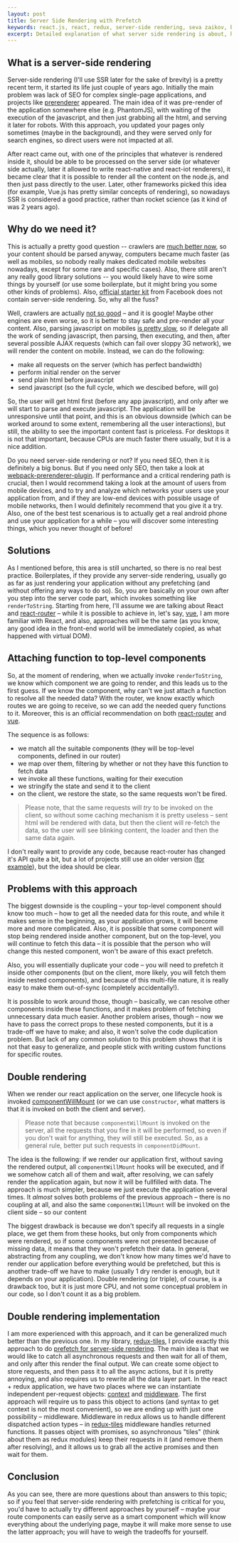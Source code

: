 ```yaml
---
layout: post
title: Server Side Rendering with Prefetch
keywords: react.js, react, redux, server-side rendering, seva zaikov, bloomca, prefetch, javascript
excerpt: Detailed explanation of what server side rendering is about, how is it done and how can you prefetch all the data, so you send fully formed page to the client.
---
```


## What is a server-side rendering

Server-side rendering (I'll use SSR later for the sake of brevity) is a pretty recent term, it started its life just couple of years ago. Initially the main problem was lack of SEO for complex single-page applications, and projects like [prerenderer](https://prerender.io/) appeared. The main idea of it was pre-render of the application somewhere else (e.g. PhantomJS), with waiting of the execution of the javascript, and then just grabbing all the html, and serving it later for robots. With this approach, you updated your pages only sometimes (maybe in the background), and they were served only for search engines, so direct users were not impacted at all.

After react came out, with one of the principles that whatever is rendered inside it, should be able to be processed on the server side (or whatever side actually, later it allowed to write react-native and react-iot renderers), it became clear that it is possible to render all the content on the node.js, and then just pass directly to the user. Later, other frameworks picked this idea (for example, Vue.js has pretty similar concepts of rendering), so nowadays SSR is considered a good practice, rather than rocket science (as it kind of was 2 years ago).

## Why do we need it?

This is actually a pretty good question -- crawlers are [much better now](https://webmasters.googleblog.com/2014/05/understanding-web-pages-better.html), so your content should be parsed anyway, computers became much faster (as well as mobiles, so nobody really makes dedicated mobile websites nowadays, except for some rare and specific cases). Also, there still aren't any really good library solutions -- you would likely have to wire some things by yourself (or use some boilerplate, but it might bring you some other kinds of problems). Also, [official starter kit](https://github.com/facebookincubator/create-react-app#limitations) from Facebook does not contain server-side rendering. So, why all the fuss?

Well, crawlers are actually [not so good](https://www.stephanboyer.com/post/122/does-google-execute-javascript) – and it is google! Maybe other engines are even worse, so it is better to stay safe and pre-render all your content. Also, parsing javascript on mobiles [is pretty slow](https://aerotwist.com/blog/the-cost-of-frameworks/), so if delegate all the work of sending javascript, then parsing, then executing, and then, after several possible AJAX requests (which can fail over sloppy 3G network), we will render the content on mobile. Instead, we can do the following:
- make all requests on the server (which has perfect bandwidth)
- perform initial render on the server
- send plain html before javascript
- send javascript (so the full cycle, which we descibed before, will go)

So, the user will get html first (before any app javascript), and only after we will start to parse and execute javascript. The application will be unresponsive until that point, and this is an obvious downside (which can be worked around to some extent, remembering all the user interactions), but still, the ability to see the important content fast is priceless. For desktops it is not that important, because CPUs are much faster there usually, but it is a nice addition.

Do you need server-side rendering or not? If you need SEO, then it is definitely a big bonus. But if you need only SEO, then take a look at [webpack-prerenderer-plugin](https://github.com/chrisvfritz/prerender-spa-plugin). If performance and a critical rendering path is crucial, then I would recommend taking a look at the amount of users from mobile devices, and to try and analyze which networks your users use your application from, and if they are low-end devices with possible usage of mobile networks, then I would definitely recommend that you give it a try. Also, one of the best test scenarious is to actually get a real android phone and use your application for a while – you will discover some interesting things, which you never thought of before!

## Solutions 

As I mentioned before, this area is still uncharted, so there is no real best practice. Boilerplates, if they provide any server-side rendering, usually go as far as just rendering your application without any prefetching (and without offering any ways to do so). So, you are basically on your own after you step into the server code part, which invokes something like `renderToString`. Starting from here, I'll assume we are talking about React and [react-router](https://github.com/ReactTraining/react-router) – while it is possible to achieve in, let's say, [vue](https://vuejs.org/v2/guide/ssr.html), I am more familiar with React, and also, approaches will be the same (as you know, any good idea in the front-end world will be immediately copied, as what happened with virtual DOM).

## Attaching function to top-level components

So, at the moment of rendering, when we actually invoke `renderToString`, we know which component we are going to render, and this leads us to the first guess. If we know the component, why can't we just attach a function to resolve all the needed data? With the router, we know exactly which routes we are going to receive, so we can add the needed query functions to it. Moreover, this is an official recommendation on both [react-router](https://reacttraining.com/react-router/web/guigrdes/server-rendering/data-loading) and [vue](https://ssr.vuejs.org/en/data.html#server-data-fetching).

The sequence is as follows:
- we match all the suitable components (they will be top-level components, defined in our router)
- we map over them, filtering by whether or not they have this function to fetch data
- we invoke all these functions, waiting for their execution
- we stringify the state and send it to the client
- on the client, we restore the state, so the same requests won't be fired.

> Please note, that the same requests will _try_ to be invoked on the client, so without some caching mechanism it is pretty useless – sent html will be rendered with data, but then the client will re-fetch the data, so the user will see blinking content, the loader and then the same data again.

I don't really want to provide any code, because react-router has changed it's API quite a bit, but a lot of projects still use an older version ([for example](https://github.com/erikras/react-redux-universal-hot-example/blob/master/src/server.js#L84)), but the idea should be clear.

## Problems with this approach

The biggest downside is the coupling – your top-level component should know too much – how to get all the needed data for this route, and while it makes sense in the beginning, as your application grows, it will become more and more complicated. Also, it is possible that some component will stop being rendered inside another component, but on the top-level, you will continue to fetch this data – it is possible that the person who will change this nested component, won't be aware of this exact prefetch.

Also, you will essentially duplicate your code – you will need to prefetch it inside other components (but on the client, more likely, you will fetch them inside nested components), and because of this multi-file nature, it is really easy to make them out-of-sync (completely accidentally!).

It is possible to work around those, though – basically, we can resolve other components inside these functions, and it makes problem of fetching unnecessary data much easier. Another problem arises, though – now we have to pass the correct props to these nested components, but it is a trade-off we have to make; and also, it won't solve the code duplication problem. But lack of any common solution to this problem shows that it is not that easy to generalize, and people stick with writing custom functions for specific routes.

## Double rendering

When we render our react application on the server, one lifecycle hook is invoked [componentWillMount](https://facebook.github.io/react/docs/react-component.html#componentwillmount) (or we can use `constructor`, what matters is that it is invoked on both the client and server).

> Please note that because `componentWillMount` is invoked on the server, all the requests that you fire in it will be performed, so even if you don't wait for anything, they will still be executed. So, as a general rule, better put such requests in `componentDidMount`.

The idea is the following: if we render our application first, without saving the rendered output, all `componentWillMount` hooks will be executed, and if we somehow catch all of them and wait, after resolving, we can safely render the application again, but now it will be fullfilled with data. The approach is much simpler, because we just execute the application several times. It _almost_ solves both problems of the previous approach – there is no coupling at all, and also the same `componentWillMount` will be invoked on the client side – so our content 

The biggest drawback is because we don't specify all requests in a single place, we get them from these hooks, but only from components which were rendered, so if some components were not presented because of missing data, it means that they won't prefetch their data. In general, abstracting from any coupling, we don't know how many times we'd have to render our application before everything would be prefetched, but this is another trade-off we have to make (usually 1 dry render is enough, but it depends on your application).
Double rendering (or triple), of course, is a drawback too, but it is just more CPU, and not some conceptual problem in our code, so I don't count it as a big problem.

## Double rendering implementation

I am more experienced with this approach, and it can be generalized much better than the previous one. In my library, [redux-tiles](https://github.com/Bloomca/redux-tiles), I provide exactly this approach to do [prefetch for server-side rendering](https://github.com/Bloomca/redux-tiles#user-content-server-side-rendering). The main idea is that we would like to catch all asynchronous requests and then wait for all of them, and only after this render the final output. We can create some object to store requests, and then pass it to all the async actions, but it is pretty annoying, and also requires us to rewrite all the data layer part. In the react + redux application, we have two places where we can instantiate independent per-request objects: [context](https://facebook.github.io/react/docs/context.html) and [middleware](http://redux.js.org/docs/advanced/Middleware.html). The first approach will require us to pass this object to actions (and syntax to get context is not the most convenient), so we are ending up with just one possibility – middleware. Middleware in redux allows us to handle different dispatched action types – in [redux-tiles](https://github.com/Bloomca/redux-tiles#user-content-middleware) middleware handles returned functions. It passes object with promises, so asynchronous "tiles" (think about them as redux modules) keep their requests in it (and remove them after resolving), and it allows us to grab all the active promises and then wait for them.

## Conclusion

As you can see, there are more questions about than answers to this topic; so if you feel that server-side rendering with prefetching is critical for you, you'd have to actually try different approaches by yourself – maybe your route components can easily serve as a smart component which will know everything about the underlying page, maybe it will make more sense to use the latter approach; you will have to weigh the tradeoffs for yourself.
